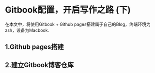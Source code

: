 # Gitbook配置，开启写作之路 (下)

在本文中，将使用Gitbook + Github pages搭建属于自己的Blog，终端环境为zsh，设备为Macbook. 

<!-- toc -->

## 1.Github pages搭建



## 2.建立Gitbook博客仓库



<!-- endtoc -->
